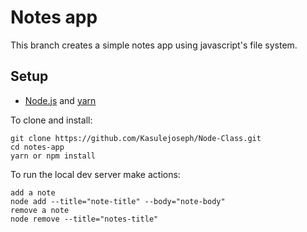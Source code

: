 # Notes app
This branch creates a simple notes app using javascript's file system.

## Setup
- [Node.js](https://nodejs.org/) and [yarn](https://yarnpkg.com/en/docs/install)

To clone and install:

```
git clone https://github.com/Kasulejoseph/Node-Class.git
cd notes-app
yarn or npm install
```

To run the local dev server make actions:

```
add a note
node add --title="note-title" --body="note-body"
remove a note
node remove --title="notes-title"
```
